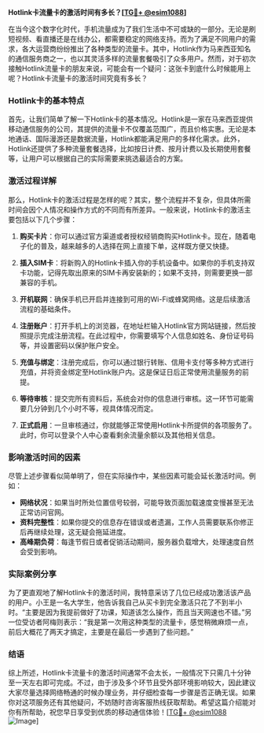 **Hotlink卡流量卡的激活时间有多长？[[TG💪+ @esim1088](https://t.me/s/esim1088)]**

在当今这个数字化时代，手机流量成为了我们生活中不可或缺的一部分。无论是刷短视频、看直播还是在线办公，都需要稳定的网络支持。而为了满足不同用户的需求，各大运营商纷纷推出了各种类型的流量卡。其中，Hotlink作为马来西亚知名的通信服务商之一，也以其灵活多样的流量套餐吸引了众多用户。然而，对于初次接触Hotlink流量卡的朋友来说，可能会有一个疑问：这张卡到底什么时候能用上呢？Hotlink卡流量卡的激活时间究竟有多长？

### Hotlink卡的基本特点

首先，让我们简单了解一下Hotlink卡的基本情况。Hotlink是一家在马来西亚提供移动通信服务的公司，其提供的流量卡不仅覆盖范围广，而且价格实惠。无论是本地通话、国际漫游还是数据流量，Hotlink都能满足用户的多样化需求。此外，Hotlink还提供了多种流量套餐选择，比如按日计费、按月计费以及长期使用套餐等，让用户可以根据自己的实际需要来挑选最适合的方案。

### 激活过程详解

那么，Hotlink卡的激活过程是怎样的呢？其实，整个流程并不复杂，但具体所需时间会因个人情况和操作方式的不同而有所差异。一般来说，Hotlink卡的激活主要包括以下几个步骤：

1. **购买卡片**：你可以通过官方渠道或者授权经销商购买Hotlink卡。现在，随着电子化的普及，越来越多的人选择在网上直接下单，这样既方便又快捷。

2. **插入SIM卡**：将新购入的Hotlink卡插入你的手机设备中。如果你的手机支持双卡功能，记得先取出原来的SIM卡再安装新的；如果不支持，则需要更换一部兼容的手机。

3. **开机联网**：确保手机已开启并连接到可用的Wi-Fi或蜂窝网络。这是后续激活流程的基础条件。

4. **注册账户**：打开手机上的浏览器，在地址栏输入Hotlink官方网站链接，然后按照提示完成注册流程。在此过程中，你需要填写个人信息如姓名、身份证号码等，并设置密码以保护账户安全。

5. **充值与绑定**：注册完成后，你可以通过银行转账、信用卡支付等多种方式进行充值，并将资金绑定至Hotlink账户内。这是保证日后正常使用流量服务的前提。

6. **等待审核**：提交完所有资料后，系统会对你的信息进行审核。这一环节可能需要几分钟到几个小时不等，视具体情况而定。

7. **正式启用**：一旦审核通过，你就能够正常使用Hotlink卡所提供的各项服务了。此时，你可以登录个人中心查看剩余流量余额以及其他相关信息。

### 影响激活时间的因素

尽管上述步骤看似简单明了，但在实际操作中，某些因素可能会延长激活时间。例如：

- **网络状况**：如果当时所处位置信号较弱，可能导致页面加载速度变慢甚至无法正常访问官网。
- **资料完整性**：如果你提交的信息存在错误或者遗漏，工作人员需要联系你修正后再继续处理，这无疑会拖延进度。
- **高峰期负荷**：每逢节假日或者促销活动期间，服务器负载增大，处理速度自然会受到影响。

### 实际案例分享

为了更直观地了解Hotlink卡的激活时间，我特意采访了几位已经成功激活该产品的用户。小王是一名大学生，他告诉我自己从买卡到完全激活只花了不到半小时。“主要是因为我提前做好了功课，知道该怎么操作，而且当天网速也不错。”另一位受访者阿梅则表示：“我是第一次用这种类型的流量卡，感觉稍微麻烦一点，前后大概花了两天才搞定，主要是在最后一步遇到了些问题。”

### 结语

综上所述，Hotlink卡流量卡的激活时间通常不会太长，一般情况下只需几十分钟至一天左右即可完成。不过，由于涉及多个环节且受外部环境影响较大，因此建议大家尽量选择网络畅通的时候办理业务，并仔细检查每一步骤是否正确无误。如果你对这项服务还有其他疑问，不妨随时咨询客服热线获取帮助。希望这篇介绍能对你有所帮助，祝您早日享受到优质的移动通信体验！[[TG💪+ @esim1088](https://t.me/s/esim1088) ![Image](https://i.postimg.cc/4NQfJmqS/Snipaste-2025-05-13-00-14-12.png)]